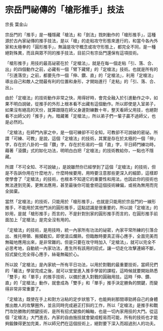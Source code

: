 # 宗岳門祕傳的「槍形推手」技法

宗長
葉金山

宗岳門的「推手」是一種隱藏「槍法」和「劍法」戮刺動作的「槍形推手」，這種源於古內家祕傳的推手技法，是以「槍」的走粘攻守形態來進行的，和當今各內外家和太極拳的「圓形推手」，無論是攻守概念或攻守形態上，都完全不同，是一種絕對殊異，而且與眾不同的推手技法，目前只有宗岳門還保有這項技術。

「槍形推手」用技的最高祕密在於「定槍法」，就是在每一個走粘「引、落、合、出」的四個動作之前，必藏有一個「臂下藏臂」的「定槍法」技術。也就是所有的「引進落空」之前，都要先作一個「伸、鑽、直」的「定槍法」，利用「定槍法」導出自己和敵人之間最有利的位置和身形，才開始進行「走粘」的「引、落、合、出」。

由於「定槍法」的技術動作非常之快，用得好時，會完全融入於引進動作之中，如果不明白說破，從推手的外形上根本看不出藏有這個動作。所以即使是入室弟子，如果沒有絕高的天份，就算跟隨在師父身邊對練數十年，整天看師父用技，也絕對看不出師父的「推手」內，暗藏著「定槍法」，所以弟子們一輩子贏不過師父，也是必然的。

「定槍法」在師門內家之中，是一個可練卻不可全知，可教卻不可說破的密祕。所謂「可練、可教」是說，這個「定槍法」的技術，其實是存在於太極的一個「伸」字，存在於八卦的一個「鑽」字，存在於形易的一個「直」字，平日師門練功時，藉著「滾鑽」式的缷化功法，明明白白把「定槍法」的技術教給你，一點也不隱藏。

所謂「不可全知、不可說破」，是說雖然你已經學到了這個「定槍法」的技術，但是不告訴你用在什麼地方，什麼時候要用，用時要注意那些更深入的細節，這樣即使學會了「定槍法」的技術，也根本不知道它的重要性和用法，也因此你的技術也無法達到完美，更無法應用，甚至最後你可能會把這個技術練偏，或視為無用而完全拋棄。

當然「定槍法」的技術，只能用於「槍形推手」，也就是只能用於宗岳門的一線形推手，不能用於其他門派的圓形推手，這點認識是很重要的，所以說「定槍法」的妙用，是就「槍形推手」而言的，不是針對別家的圓形推手而言的，在圓形推手前面加上「定槍法」是完全沒有用的。

「定槍法」的技術，是用技時，統一內家所有功法的祕密，內家平常所練的引落合出、推托帶領、搬攔截扣，即使滾瓜爛熟，但臨敵時要真正得心應手，全面完美而無礙地應用出來，是非常難的。但是只要在攻守時加入「定槍法」，就可以完全不必思考地，自動統一內家功法，產生所有該用的招式，讓一切走化攻擊連綿不斷，招式變化完全得心應手，絲毫無礙於心。

所以說「定槍法」是內家統一所有平日功法，以用於對戰的最重要技術，當師兄們的「纏法」學習完成之後，就可以堂堂進入推手學習的課程，這時候就要開始熟悉「雙手」和「單手」的推手技術，以備於進入對戰的圓融用技。這時「伸、鑽、直」的「定槍法」動作，就會成為「雙手」和「單手」推手決定勝負的關鍵，而變得非常非常重要了。

「定槍法」既使在手上和對方沾粘的定步狀態下，也能夠剎那間導勁將自己的身體推出敵人的攻擊圈外，並且同時完成避正打斜的工作，所以「定槍法」是推手和戰鬥攻防勝敗的關鍵技術，是所有招式變換的輪軸，也是一切內家用技的大門。從這個「定槍法」大門進去，內家的自由施技就會變成輕易而可能，所有的技術也才能夠鍛鍊得更加完美，所以師兄們在這個技術上，絕對要下深入而超過別人的功夫。